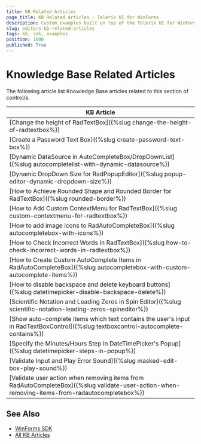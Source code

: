 ```yaml
---
title: KB Related Articles
page_title: KB Related Articles - Telerik UI for WinForms
description: Custom examples built on top of the Telerik UI for WinForms control.
slug: editors-kb-related-articles
tags: kb, sdk, examples
position: 1000
published: True
---
```


# Knowledge Base Related Articles

The following article list Knowledge Base articles related to this section of control/s.
<!--KB Articles Table-->

|KB Article|
|----|
|[Change the height of RadTextBox]({%slug change-the-height-of-radtextbox%})|
|[Create a Password Text Box]({%slug create-password-text-box%})|
|[Dynamic DataSource in AutoCompleteBox/DropDownList]({%slug autocompletelist-with-dynamic-datasource%})|
|[Dynamic DropDown Size for RadPopupEditor]({%slug popup-editor-dynamic-dropdown-size%})|
|[How to Achieve Rounded Shape and Rounded Border for RadTextBox]({%slug rounded-border%})|
|[How to Add Custom ContextMenu for RadTextBox]({%slug custom-contextmenu-for-radtextbox%})|
|[How to add image icons to RadAutoCompleteBox]({%slug autocompletebox-with-icons%})|
|[How to Check Incorrect Words in RadTextBox]({%slug how-to-check-incorrect-words-in-radtextbox%})|
|[How to Create Custom AutoComplete Items in RadAutoCompleteBox]({%slug autocompletebox-with-custom-autocomplete-items%})|
|[How to disable backspace and delete keyboard buttons]({%slug datetimepicker-disable-backspace-delete%})|
|[Scientific Notation and Leading Zeros in Spin Editor]({%slug scientific-notation-leading-zeros-spineditor%})|
|[Show auto-complete items which text contains the user's input in RadTextBoxControl]({%slug textboxcontrol-autocomplete-contains%})|
|[Specify the Minutes/Hours Step in DateTimePicker's Popup]({%slug datetimepicker-steps-in-popup%})|
|[Validate Input and Play Error Sound]({%slug masked-edit-box-play-sound%})|
|[Validate user action when removing items from RadAutoCompleteBox]({%slug validate-user-action-when-removing-items-from-radautocompletebox%})|

## See Also

* [WinForms SDK](https://github.com/telerik/winforms-sdk)
* [All KB Articles](https://docs.telerik.com/devtools/winforms/knowledge-base)
